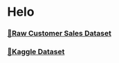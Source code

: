 # Helo
### [🔗Raw Customer Sales Dataset](https://github.com/giomusyaffa/Excel/blob/e59c96e7f3ace8633a3d397ce36aa82542416e33/Customer%20Sale%20Dataset%20for%20Visualization.csv)
### [🔗Kaggle Dataset](https://www.kaggle.com/datasets/atulkgoyl/customer-sale-dataset-for-visualization/data)
